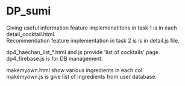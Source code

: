 # DP_sumi

Giving useful information feature implemenatitons in task 1 is in each detail_cocktail.html. <br/>
Recommendation feature implementation in task 2 is is in detail.js file. <br/>

dp4_haechan_list_*.html and js provide 'list of cocktails' page.<br/>
dp4_firebase.js is for DB management.<br/>

makemyown.html show various ingredients in each col. <br/>makemyown.js is give list of ingredients from user database. <br/>

